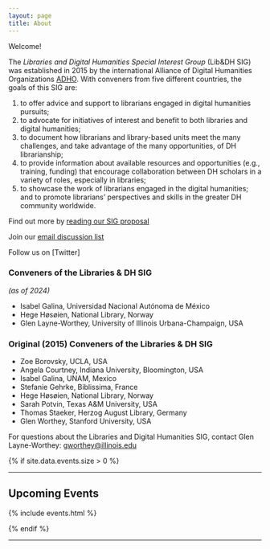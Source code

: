 ```yaml
---
layout: page
title: About
---
```

<p class="message">
Welcome!
</p>

The *Libraries and Digital Humanities Special Interest Group* (Lib&DH SIG) was established in 2015 by the international Alliance of Digital Humanities Organizations [ADHO](http://adho.org/). With conveners from five different countries, the goals of this SIG are:

1. to offer advice and support to librarians engaged in digital humanities pursuits;
2. to advocate for initiatives of interest and benefit to both libraries and digital humanities;
3. to document how librarians and library-based units meet the many challenges, and take advantage of the many opportunities, of DH librarianship;
4. to provide information about available resources and opportunities (e.g., training, funding) that encourage collaboration between DH scholars in a variety of roles, especially in libraries;
5. to showcase the work of librarians engaged in the digital humanities; and to promote librarians’ perspectives and skills in the greater DH community worldwide.

Find out more by [reading our SIG proposal](https://drive.google.com/file/d/0BzNEqaRgVCa0T0pHSzV2RnRkNk0/view?pref=2&pli=1.)

Join our [email discussion list](https://lists.digitalhumanities.org/mailman/lists/libdh-sig.lists.digitalhumanities.org/)

Follow us on [Twitter]    

### Conveners of the Libraries & DH SIG
_(as of 2024)_
* Isabel Galina, Universidad Nacional Autónoma de México
* Hege Høsøien, National Library, Norway
* Glen Layne-Worthey, University of Illinois Urbana-Champaign, USA


### Original (2015) Conveners of the Libraries & DH SIG
  
* Zoe Borovsky, UCLA, USA
* Angela Courtney, Indiana University, Bloomington, USA
* Isabel Galina, UNAM, Mexico
* Stefanie Gehrke, Biblissima, France
* Hege Høsøien, National Library, Norway
* Sarah Potvin, Texas A&M University, USA
* Thomas Staeker, Herzog August Library, Germany
* Glen Worthey, Stanford University, USA

For questions about the Libraries and Digital Humanities SIG, contact Glen Layne-Worthey:  gworthey@illinois.edu

{% if site.data.events.size > 0 %}
***

## Upcoming Events

{% include events.html %}

{% endif %}
***
